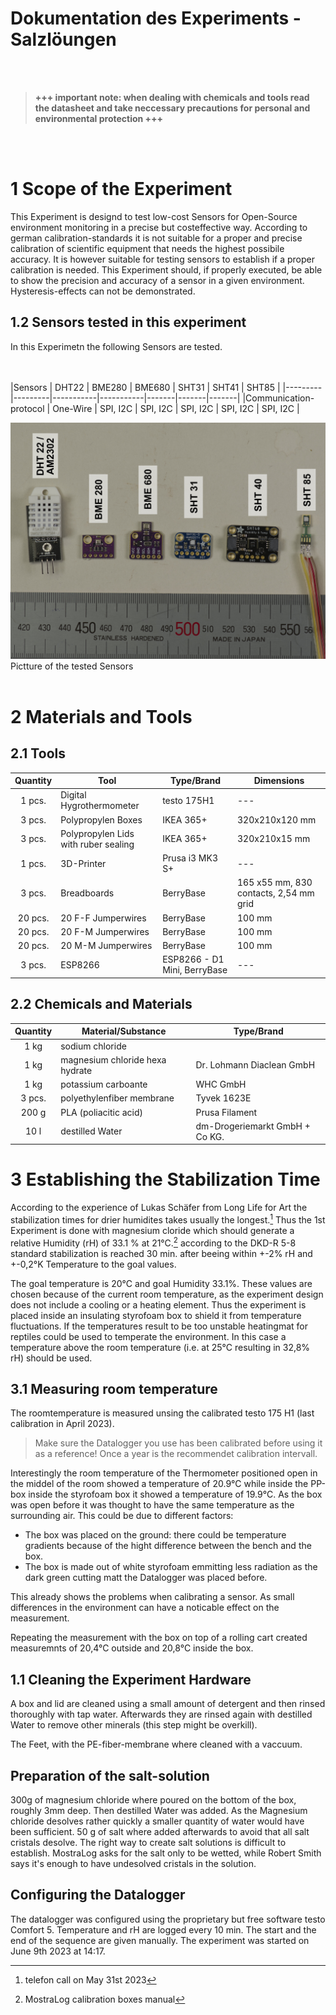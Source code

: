 Dokumentation des Experiments - Salzlöungen
===
<br/><br/>
> __+++ important note: when dealing with  chemicals and tools read the datasheet and take neccessary precautions for personal and environmental protection +++__

<br/><br/>

# 1 Scope of the Experiment
This Experiment is designd to test low-cost Sensors for Open-Source environment monitoring in a precise but costeffective way.
According to german calibration-standards it is not suitable for a proper and precise calibration of scientific equipment that needs the highest possibile accuracy. It is however suitable for testing sensors to establish if a proper calibration is needed.
This Experiment should, if properly executed, be able to show the precision  and accuracy of a sensor in  a given environment. Hysteresis-effects can not be demonstrated.

## 1.2 Sensors tested in this experiment
In this Experimetn the following Sensors are tested.

<br/><br/>
|Sensors |	DHT22	| BME280	| BME680	| SHT31	| SHT41	| SHT85 |
|---------|---------|-----------|-----------|-------|-------|-------|
|Communication-protocol |	One-Wire	| SPI, I2C	| SPI, I2C	| SPI, I2C	| SPI, I2C	| SPI, I2C |

![Abbildung der 6 Sensortypen](https://github.com/ZieBar/M.A.-Thesis/blob/e8368e8d98c811b5c88421134cfb4076032809b6/Experiment/Abbildungen/_DSC3556.jpg)
Pictture of the tested Sensors
<br/><br/>



# 2 Materials and Tools

## 2.1 Tools

|Quantity|Tool|Type/Brand|Dimensions|
|:---:|---|---|---|
|1 pcs.|Digital Hygrothermometer|testo 175H1|---|
|3 pcs.|Polypropylen Boxes |IKEA 365+|320x210x120 mm|
|3 pcs.|Polypropylen Lids with ruber sealing|IKEA 365+|320x210x15 mm|
|1 pcs.|3D-Printer|Prusa i3 MK3 S+|---|
|3 pcs.|Breadboards|BerryBase|165 x55 mm, 830 contacts, 2,54 mm grid|
|20 pcs.|20 F-F Jumperwires|BerryBase|100 mm|
|20 pcs.|20 F-M Jumperwires|BerryBase|100 mm|
|20 pcs.|20 M-M Jumperwires|BerryBase|100 mm|
|3 pcs.|ESP8266|ESP8266 - D1 Mini, BerryBase|---|

## 2.2 Chemicals and Materials

|Quantity|Material/Substance|Type/Brand|
|:---:|---|---|
|1 kg|sodium chloride||
|1 kg|magnesium chloride hexa hydrate|Dr. Lohmann Diaclean GmbH|
|1 kg|potassium carboante|WHC GmbH|
|3 pcs.|polyethylenfiber membrane|Tyvek 1623E|
|200 g|PLA (poliacitic acid)|Prusa Filament|
|10 l|destilled Water|dm-Drogeriemarkt GmbH + Co KG.|


# 3 Establishing the Stabilization Time

According to the experience of Lukas Schäfer from Long Life for Art the stabilization times for drier humidites takes usually the longest.[^1] Thus the 1st Experiment is done with magnesium cloride which should generate a relative Humidity (rH) of 33.1 % at 21°C.[^2] according to the DKD-R 5-8 standard stabilization is reached 30 min. after beeing within  +-2% rH and +-0,2°K Temperature to the goal values.

The goal temperature is 20°C and goal Humidity 33.1%. These values are chosen because of the current room temperature, as the experiment design does not include a cooling or a heating element. Thus the experiment is placed inside an insulating styrofoam box to shield it from temperature fluctuations. If the temperatures result to be too unstable heatingmat for reptiles could be used to temperate the environment. In this case a temperature above the room temperature (i.e. at 25°C resulting in 32,8% rH) should be used.

## 3.1 Measuring room temperature
The roomtemperature is measured unsing the calibrated testo 175 H1 (last calibration in April 2023).
> Make sure the Datalogger you use has been calibrated before using it as a reference! Once a year is the recommendet calibration intervall.

Interestingly the room temperature of the Thermometer positioned open in the middel of the room showed a temperature of 20.9°C while inside the PP-box inside the styrofoam box it showed a temperature of 19.9°C. 
As the box was open before it was thought to have the same temperature as the surrounding air.
This could be due to different factors: 
- The box was placed on the ground: there could be temperature gradients because of the hight difference between the bench and the box.
- The box is made out of white styrofoam emmitting less radiation as the dark green cutting matt the Datalogger was placed before.

This already shows the problems when calibrating a sensor. As small differences in the environment can have a noticable effect on the measurement.

Repeating the measurement with the box on top of a rolling cart created measuremnts of 20,4°C outside and 20,8°C inside the box.


## 1.1 Cleaning the Experiment Hardware

A box and lid are cleaned using a small amount of detergent and then rinsed thoroughly with tap water. Afterwards they are rinsed again with destilled Water to remove other minerals (this step might be overkill).

The Feet, with the PE-fiber-membrane where cleaned with a vaccuum.

## Preparation of the salt-solution

300g of magnesium chloride where poured on the bottom of the box, roughly 3mm deep. Then destilled Water was added.
As the Magnesium chloride desolves rather quickly a smaller quantity of water would have been sufficient. 50 g of salt where added afterwards to avoid that all salt cristals desolve. 
The right way to create salt solutions is difficult to establish. MostraLog asks for the salt only to be wetted, while Robert Smith says it's enough to have undesolved cristals in the solution.

## Configuring the Datalogger
The datalogger was configured using the proprietary but free software testo Comfort 5. Temperature and rH are logged every 10 min. The start and the end of the sequence are given manually.
The experiment was started on June 9th 2023 at 14:17.


[^1]: telefon call on May 31st 2023
[^2]: MostraLog calibration boxes manual
